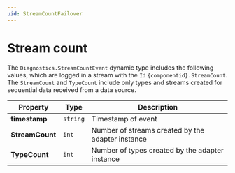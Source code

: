 ```yaml
---
uid: StreamCountFailover
---
```


# Stream count

The `Diagnostics.StreamCountEvent` dynamic type includes the following values, which are logged in a stream with the `Id` `{componentid}.StreamCount`. The `StreamCount` and `TypeCount` include only types and streams created for sequential data received from a data source.

| Property    | Type   | Description                                       |
| ----------- | ------ | ------------------------------------------------- |
| **timestamp** | `string` | Timestamp of event                                |
| **StreamCount** | `int`    | Number of streams created by the adapter instance |
| **TypeCount** | `int`    | Number of types created by the adapter instance   |
